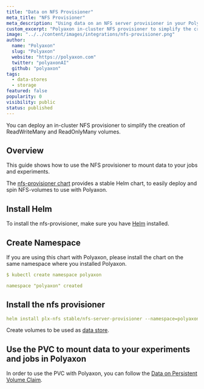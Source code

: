 ```yaml
---
title: "Data on NFS Provisioner"
meta_title: "NFS Provisioner"
meta_description: "Using data on an NFS server provisioner in your Polyaxon experiments and jobs. This integration simplifies the creation of ReadWriteMany and ReadOnlyMany volumes."
custom_excerpt: "Polyaxon in-cluster NFS provisioner to simplify the creation of ReadWriteMany and ReadOnlyMany volumes."
image: "../../content/images/integrations/nfs-provisioner.png"
author:
  name: "Polyaxon"
  slug: "Polyaxon"
  website: "https://polyaxon.com"
  twitter: "polyaxonAI"
  github: "polyaxon"
tags:
  - data-stores
  - storage
featured: false
popularity: 0
visibility: public
status: published
---
```


You can deploy an in-cluster NFS provisioner to simplify the creation of ReadWriteMany and ReadOnlyMany volumes.


## Overview

This guide shows how to use the NFS provisioner to mount data to your jobs and experiments.

The [nfs-provisioner chart](https://github.com/helm/charts/tree/master/stable/nfs-server-provisioner) provides a stable Helm chart, to easily deploy and spin NFS-volumes to use with Polyaxon.

## Install Helm

To install the nfs-provisioner, make sure you have [Helm](https://helm.sh/docs/intro/install/) installed.


## Create Namespace

If you are using this chart with Polyaxon, please install the chart on the same namespace where you installed Polyaxon.

```yaml
$ kubectl create namespace polyaxon

namespace "polyaxon" created
```

## Install the nfs provisioner

```yaml
helm install plx-nfs stable/nfs-server-provisioner --namespace=polyaxon
```

Create volumes to be used as [data store](https://github.com/helm/charts/tree/master/stable/nfs-server-provisioner#recommended-persistence-configuration-examples).

## Use the PVC to mount data to your experiments and jobs in Polyaxon

In order to use the PVC with Polyaxon, you can follow the [Data on Persistent Volume Claim](/integrations/data-on-pvc/).
